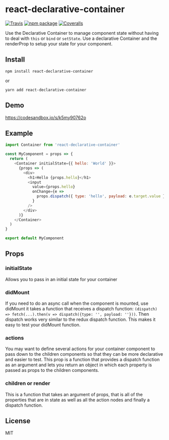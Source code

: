 # react-declarative-container

[![Travis][build-badge]][build]
[![npm package][npm-badge]][npm]
[![Coveralls][coveralls-badge]][coveralls]

Use the Declarative Container to manage component state without having to deal
with `this` or `bind` or `setState`. Use a declarative Container and the renderProp
to setup your state for your component.

## Install

```
npm install react-declarative-container
```

or

```
yarn add react-declarative-container
```

## Demo

https://codesandbox.io/s/k5my90762o

## Example

```js
import Container from 'react-declarative-container'

const MyComponent = props => {
  return (
    <Container initialState={{ hello: 'World' }}>
      {props => (
        <div>
          <h1>Hello {props.hello}</h1>
          <input
            value={props.hello}
            onChange={e =>
              props.dispatch({ type: 'hello', payload: e.target.value })
            }
          />
        </div>
      )}
    </Container>
  )
}

export default MyComponent
```

## Props

### initialState

Allows you to pass in an initial state for your container

### didMount

If you need to do an async call when the component is mounted, use didMount it
takes a function that receives a dispatch function: `(dispatch) => fetch(...).then(v => dispatch({type: '', payload: ''}))`. Then dispatch works very similar to the redux dispatch function. This makes it easy to test your didMount function.

### actions

You may want to define several actions for your container component to pass down to the children components so that
they can be more declarative and easier to test. This prop is a function that provides a dispatch function as an argument and lets you return an object in which each property is passed as props to the children components.

### children or render

This is a function that takes an argument of props, that is all of the properties that are in state as well as all the action nodes and finally a dispatch function.

## License

MIT

[build-badge]: https://img.shields.io/travis/user/repo/master.png?style=flat-square
[build]: https://travis-ci.org/user/repo
[npm-badge]: https://img.shields.io/npm/v/npm-package.png?style=flat-square
[npm]: https://www.npmjs.org/package/npm-package
[coveralls-badge]: https://img.shields.io/coveralls/user/repo/master.png?style=flat-square
[coveralls]: https://coveralls.io/github/user/repo
